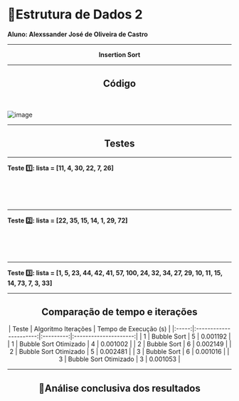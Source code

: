 # :book:Estrutura de Dados 2


<strong>Aluno: Alexssander José de Oliveira de Castro</strong>



---

<p align="center">
  <strong>Insertion Sort</strong>
</p>


---
<h2 align="center">
  <strong>Código</strong>
</h2>

<br>

![image](https://github.com/user-attachments/assets/1e3b87a8-b7e9-4bd4-ad49-79fe6a8cf649)


---
<h2 align="center">
  <strong>Testes</strong>
</h2>

---

<strong>Teste 1️⃣: lista = [11, 4, 30, 22, 7, 26]</strong>



<br>
<br>
<br>

---

<strong>Teste 2️⃣: lista = [22, 35, 15, 14, 1, 29, 72]</strong>



<br>
<br>
<br>

---

<strong>Teste 3️⃣: lista = [1, 5, 23, 44, 42, 41, 57, 100, 24, 32, 34, 27, 29, 10, 11, 15, 14, 73, 7, 3, 33]</strong>





---

<h2 align="center">
  <strong>Comparação de tempo e iterações</strong>
</h2>

<div align="center">

| Teste | Algoritmo               Iterações | Tempo de Execução (s) |
|:-----:|:----------------------:|:---------:|:---------------------:|
| 1     | Bubble Sort            | 5         | 0.001192              |
| 1     | Bubble Sort Otimizado  | 4         | 0.001002              |
| 2     | Bubble Sort            | 6         | 0.002149              |
| 2     | Bubble Sort Otimizado  | 5         | 0.002481              |
| 3     | Bubble Sort            | 6         | 0.001016              |
| 3     | Bubble Sort Otimizado  | 3         | 0.001053              |


</div>

---


<h2 align="center">🎯Análise conclusiva dos resultados</h2>


<p align="justify">

</p>
